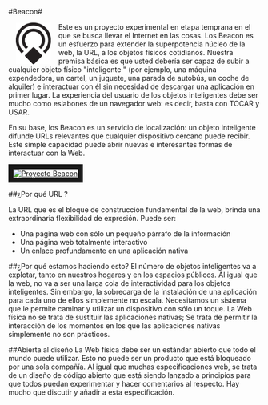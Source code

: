 #Beacon#

<img align="left" src="https://raw.githubusercontent.com/google/physical-web/master/documentation/images/logo/logo-black.png" hspace="15" width="70px" style="float: left">
Este es un proyecto experimental en etapa temprana en el que se busca llevar el Internet en las cosas.
Los Beacon es un esfuerzo para extender la superpotencia núcleo de la web, la URL, a los objetos físicos cotidianos. Nuestra premisa básica es que usted debería ser capaz de subir a cualquier objeto físico "inteligente " (por ejemplo, una máquina expendedora, un cartel, un juguete, una parada de autobús, un coche de alquiler) e interactuar con él sin necesidad de descargar una aplicación en primer lugar. La experiencia del usuario de los objetos inteligentes debe ser mucho como eslabones de un navegador web: es decir, basta con TOCAR y USAR. 

En su base, los Beacon es un servicio de localización: un objeto inteligente difunde URLs relevantes que cualquier dispositivo cercano puede recibir. Este simple capacidad puede abrir nuevas e interesantes formas de interactuar con la Web.

<a href="https://youtu.be/1yaLPRgtlR0" target="_blank"><img src="http://www.kinvey.com/blog/images/2014/05/beacon.jpg" alt="Proyecto Beacon" width="240" height="180" border="10" /></a>


##¿Por qué URL ?

La URL que es el bloque de construcción fundamental de la web, brinda una extraordinaria flexibilidad de expresión. Puede ser:

* Una página web con sólo un pequeño párrafo de la información
* Una página web totalmente interactivo
* Un enlace profundamente en una aplicación nativa

##¿Por qué estamos haciendo esto?
El número de objetos inteligentes va a explotar, tanto en nuestros hogares y en los espacios públicos. Al igual que la web, no va a ser una larga cola de interactividad para los objetos inteligentes. Sin embargo, la sobrecarga de la instalación de una aplicación para cada uno de ellos simplemente no escala. Necesitamos un sistema que le permite caminar y utilizar un dispositivo con sólo un toque. La Web física no se trata de sustituir las aplicaciones nativas; Se trata de permitir la interacción de los momentos en los que las aplicaciones nativas simplemente no son prácticos.

##Abierta al diseño
La Web física debe ser un estándar abierto que todo el mundo puede utilizar. Esto no puede ser un producto que está bloqueado por una sola compañía. Al igual que muchas especificaciones web, se trata de un diseño de código abierto que está siendo lanzado a principios para que todos puedan experimentar y hacer comentarios al respecto. Hay mucho que discutir y añadir a esta especificación.

